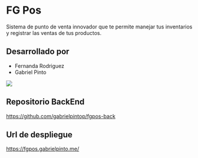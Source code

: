 # FG Pos

Sistema de punto de venta innovador que te permite manejar tus inventarios y registrar las ventas de tus productos.

## Desarrollado por

- Fernanda Rodriguez
- Gabriel Pinto

![](https://res.cloudinary.com/gabrielpintop/image/upload/v1574403560/Applications/FG_POS/FGPosSalesGif.gif)

## Repositorio BackEnd

https://github.com/gabrielpintop/fgpos-back

## Url de despliegue
https://fgpos.gabrielpinto.me/

